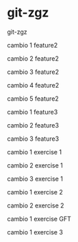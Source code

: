 # git-zgz
git-zgz


cambio 1 feature2

cambio 2 feature2

cambio 3 feature2

cambio 4 feature2

cambio 5 feature2

cambio 1 feature3

cambio 2 feature3

cambio 3 feature3

cambio 1 exercise 1

cambio 2 exercise 1

cambio 3 exercise 1

cambio 1 exercise 2

cambio 2 exercise 2

cambio 1 exercise GFT

cambio 1 exercise 3